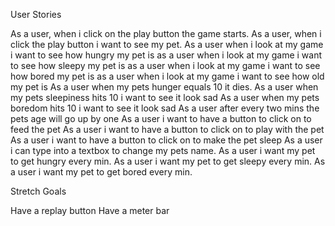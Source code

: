 User Stories 

As a user, when i click on the play button the game starts.
As a user, when i click the play button i want to see my pet.
As a user when i look at my game i want to see how hungry my pet is
as a user when i look at my game i want to see how sleepy my pet is
as a user when i look at my game i want to see how bored my pet is
as a user when i look at my game i want to see how old my pet is
As a user when my pets hunger equals 10 it dies.
As a user when my pets sleepiness hits 10 i want to see it look sad
As a user when my pets boredom hits 10 i want to see it look sad
As a user after every two mins the pets age will go up by one
As a user i want to have a button to click on to feed the pet
As a user i want to have a button to click on to play with the pet
As a user i want to have a button to click on to make the pet sleep
As a user i can type into a textbox to change my pets name. 
As a user i want my pet to get hungry every min.
As a user i want my pet to get sleepy every min.
As a user i want my pet to get bored every min.




Stretch Goals


Have a replay button
Have a meter bar 



